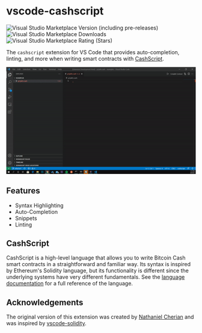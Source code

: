 # vscode-cashscript

![Visual Studio Marketplace Version (including pre-releases)](https://img.shields.io/visual-studio-marketplace/v/CashScript.cashscript)
![Visual Studio Marketplace Downloads](https://img.shields.io/visual-studio-marketplace/d/CashScript.cashscript)
![Visual Studio Marketplace Rating (Stars)](https://img.shields.io/visual-studio-marketplace/stars/CashScript.cashscript)

The `cashscript` extension for VS Code that provides auto-completion, linting, and more when writing smart contracts with [CashScript](https://cashscript.org/).

<!-- TODO: Improvde video -->

![example of vscode-cashscript](https://raw.githubusercontent.com/CashScript/vscode-cashscript/main/media/p2pkh.gif)

## Features

- Syntax Highlighting
- Auto-Completion
- Snippets
- Linting

## CashScript

CashScript is a high-level language that allows you to write Bitcoin Cash smart contracts in a straightforward and familiar way. Its syntax is inspired by Ethereum's Solidity language, but its functionality is different since the underlying systems have very different fundamentals. See the [language documentation](https://cashscript.org/docs/language/) for a full reference of the language.

## Acknowledgements

The original version of this extension was created by [Nathaniel Cherian](https://github.com/nathanielCherian) and was inspired by [vscode-solidity](https://github.com/juanfranblanco/vscode-solidity).
